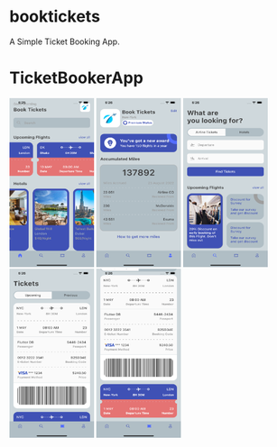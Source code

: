 # booktickets

A Simple Ticket Booking App.
# TicketBookerApp
<img alt="Alt text" height="300" src="/img/home2.png" title="Home Screen" width="150"/>
<img alt="Alt text" height="300" src="/img/profile.png" title="Profile Screen" width="150"/>
<img alt="Alt text" height="300" src="/img/search.png" title="Search Screen" width="150"/>
<img alt="Alt text" height="300" src="/img/tickets1.png" title="Ticket Screen" width="150"/>
<img alt="Alt text" height="300" src="/img/tickets2.png" title="Ticket Screen" width="150"/>
